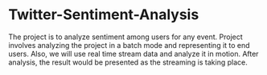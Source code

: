 # Twitter-Sentiment-Analysis
The project is to analyze sentiment among users for any event. Project involves analyzing the project in a batch mode and representing it to end users. Also, we will use real time stream data and analyze it in motion. After analysis, the result would be presented as the streaming is taking place.

